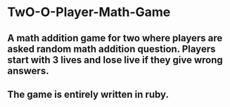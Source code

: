 # TwO-O-Player-Math-Game

## A math addition game for two where players are asked random math addition question. Players start with 3 lives and lose live if they give wrong answers. 

## The game is entirely written in ruby. 
